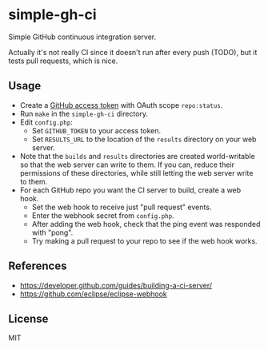 # simple-gh-ci

Simple GitHub continuous integration server.

Actually it's not really CI since it doesn't run after every push (TODO), but it tests pull requests, which is nice.

## Usage

- Create a [GitHub access token](https://help.github.com/articles/creating-an-access-token-for-command-line-use/)
  with OAuth scope `repo:status`.
- Run `make` in the `simple-gh-ci` directory.
- Edit `config.php`:
  - Set `GITHUB_TOKEN` to your access token.
  - Set `RESULTS_URL` to the location of the `results` directory on your web
    server.
- Note that the `builds` and `results` directories are created world-writable
  so that the web server can write to them. If you can, reduce their
  permissions of these directories, while still letting the web server write to
  them.
- For each GitHub repo you want the CI server to build, create a web hook.
  - Set the web hook to receive just "pull request" events.
  - Enter the webhook secret from `config.php`.
  - After adding the web hook, check that the ping event was responded with
    "pong".
  - Try making a pull request to your repo to see if the web hook works.

## References

- https://developer.github.com/guides/building-a-ci-server/
- https://github.com/eclipse/eclipse-webhook

## License

MIT
